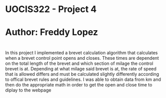 # UOCIS322 - Project 4 #
# Author: Freddy Lopez
# 

In this project I implemented a brevet calculation algorithm that calculates when a brevet control point opens and closes. These times are dependent on the total length of the brevet and which section of milage the control brevet is at. Depending at what milage said brevet is at, the rate of speed that is allowed differs and must be calculated slightly differently according to offical brevet rules and guidelines. I was able to obtain data from km and then do the appropriate math in order to get the open and close time to diplay to the webpage